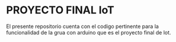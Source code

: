 # PROYECTO FINAL loT
El presente repositorio cuenta con el codigo pertinente para la funcionalidad de la grua con arduino que es el proyecto final de lot.
